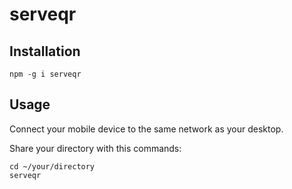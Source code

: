 # serveqr

## Installation

```
npm -g i serveqr
```

## Usage

Connect your mobile device to the same network as your desktop.

Share your directory with this commands:

```
cd ~/your/directory
serveqr
```
